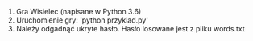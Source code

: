 1. Gra Wisielec (napisane w Python 3.6)
2. Uruchomienie gry: 'python przyklad.py'
3. Należy odgadnąć ukryte hasło. Hasło losowane jest z pliku words.txt
